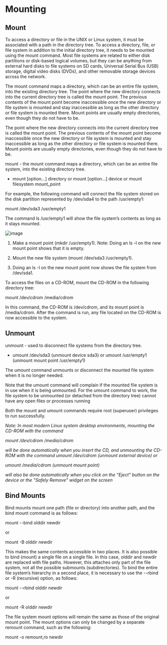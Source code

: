 # Mounting

## Mount

To access a directory or file in the UNIX or Linux system, it must be associated with a path in the directory tree. To access a directory, file, or file system in addition to the initial directory tree, it needs to be mounted using the mount command. Most file systems are related to either disk partitions or disk-based logical volumes, but they can be anything from external hard disks to file systems on SD cards, Universal Serial Bus (USB) storage, digital video disks (DVDs), and other removable storage devices across the network.

The mount command maps a directory, which can be an entire file system, into the existing directory tree. The point where the new directory connects into the current directory tree is called the mount point. The previous contents of the mount point become inaccessible once the new directory or file system is mounted and stay inaccessible as long as the other directory or file system is mounted there. Mount points are usually empty directories, even though they do not have to be.

The point where the new directory connects into the current directory tree is called the mount point. The previous contents of the mount point become inaccessible once the new directory or file system is mounted and stay inaccessible as long as the other directory or file system is mounted there. Mount points are usually empty directories, even though they do not have to be.

mount - the mount command maps a directory, which can be an entire file system, into the existing directory tree.

- mount [option…] directory or mount [option…] device or mount filesystem mount_point
  
For example, the following command will connect the file system stored on the disk partition represented by /dev/sda4 to the path /usr/empty1:

mount /dev/sda3 /usr/empty1

The command ls /usr/empty1 will show the file system’s contents as long as it stays mounted.

![image](https://user-images.githubusercontent.com/73081144/145738037-6ec475d9-3672-48e1-a5a5-669a33449484.png)

1. Make a mount point (mkdir /usr/empty1).
Note: Doing an ls -l on the new mount point shows that it is empty.

2. Mount the new file system (mount /dev/sda3 /usr/empty1).

3. Doing an ls -l on the new mount point now shows the file system from /dev/sda1.

To access the files on a CD-ROM, mount the CD-ROM in the following directory tree:

mount /dev/cdrom /media/cdrom

In this command, the CD-ROM is /dev/cdrom, and its mount point is /media/cdrom. After the command is run, any file located on the CD-ROM is now accessible to the system.

## Unmount

unmount - used to disconnect file systems from the directory tree.

- umount /dev/sda3 (unmount device sda3) or umount /usr/empty1 (unmount mount point /usr/empty1)

The umount command unmounts or disconnect the mounted file system when it is no longer needed.

Note that the umount command will complain if the mounted file system is in use when it is being unmounted. For the umount command to work, the file system to be unmounted (or detached from the directory tree) cannot have any open files or processes running

Both the mount and umount commands require root (superuser) privileges to run successfully.

*Note: In most modern Linux system desktop environments, mounting the CD-ROM with the command*

*mount /dev/cdrom /media/cdrom*

*will be done automatically when you insert the CD, and unmounting the CD-ROM with the command umount /dev/cdrom (unmount external device) or*

*umount /media/cdrom (unmount mount point)*

*will also be done automatically when you click on the “Eject” button on the device or the "Safely Remove" widget on the screen*

## Bind Mounts

Bind mounts mount one path (file or directory) into another path, and the bind mount command is as follows:

mount --bind olddir newdir

or

mount -B olddir newdir

This makes the same contents accessible in two places. It is also possible to bind (mount) a single file on a single file. In this case, olddir and newdir are replaced with file paths. However, this attaches only part of the file system, not all the possible submounts (subdirectories). To bind the entire file system’s hierarchy in a second place, it is necessary to use the --rbind or -R (recursive) option, as follows:

mount --rbind olddir newdir

or

mount -R olddir newdir

The file system mount options will remain the same as those of the original mount point. The mount options can only be changed by a separate remount command, such as the following:

mount -o remount,ro newdir
